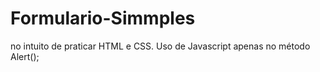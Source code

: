 # Formulario-Simmples
no intuito de praticar HTML e CSS. Uso de Javascript apenas no método Alert();
